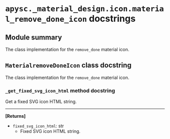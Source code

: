 # `apysc._material_design.icon.material_remove_done_icon` docstrings

## Module summary

The class implementation for the `remove_done` material icon.

## `MaterialremoveDoneIcon` class docstring

The class implementation for the `remove_done` material icon.

### `_get_fixed_svg_icon_html` method docstring

Get a fixed SVG icon HTML string.<hr>

**[Returns]**

- `fixed_svg_icon_html`: str
  - Fixed SVG icon HTML string.